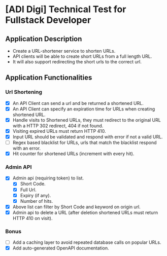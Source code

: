 # [ADI Digi] Technical Test for Fullstack Developer

## Application Description

- Create a URL-shortener service to shorten URLs.
- API clients will be able to create short URLs from a full length URL.
- It will also support redirecting the short urls to the correct url.

## Application Functionalities

### Url Shortening

- [x] An API Client can send a url and be returned a shortened URL.
- [x] An API Client can specify an expiration time for URLs when creating shortened URL.
- [x] Handle visits to Shortened URLs, they must redirect to the original URL with a HTTP 302 redirect, 404 if not found.
- [x] Visiting expired URLs must return HTTP 410.
- [x] Input URL should be validated and respond with error if not a valid URL.
- [ ] Regex based blacklist for URLs, urls that match the blacklist respond with an error.
- [x] Hit counter for shortened URLs (increment with every hit).

### Admin API

- [x] Admin api (requiring token) to list.
  - [x] Short Code.
  - [x] Full Url.
  - [x] Expiry (if any).
  - [x] Number of hits.
- [x] Above list can filter by Short Code and keyword on origin url.
- [x] Admin api to delete a URL (after deletion shortened URLs must return HTTP 410 on visit).

### Bonus
- [ ] Add a caching layer to avoid repeated database calls on popular URLs.
- [x] Add auto-generated OpenAPI documentation.
